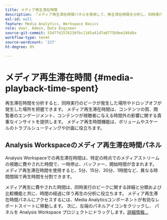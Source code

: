 ```yaml
---
title: メディア再生滞在時間
description: 「メディア再生滞在時間パネルを使用して、再生滞在時間を分析し、同時実行のピーク時間とドロップオフが発生した場所を理解する方法について説明します。」
exl-id: null
feature: Media Analytics, Workspace Basics
role: User, Admin, Data Engineer
source-git-commit: 55d77d1576236fbc1165a41d7a0775b9ee246d8a
workflow-type: tm+mt
source-wordcount: '217'
ht-degree: 8%

---
```


# メディア再生滞在時間 {#media-playback-time-spent}

再生滞在時間を分析すると、同時実行のピークが発生した場所やドロップオフが発生した場所を把握できます。 メディア再生滞在時間は、コンテンツの質、閲覧者のエンゲージメント、コンテンツが視聴者に与える時間外の影響に関する貴重なインサイトを提供します。 メディア再生時間機能は、ボリュームやスケールのトラブルシューティングや計画に役立ちます。

## Analysis Workspaceのメディア再生滞在時間パネル

Analysis Workspaceでの再生滞在時間は、特定の時点でのメディアストリームの視聴に費やされた時間で、一時停止、バッファー、開始時間が含まれます。 メディア再生滞在時間を使用すると、5分、15分、30分、1時間など、異なる時間間隔で再生時間を分割できます。


メディア再生に費やされた時間は、同時実行のピークに関する詳細と分類および比較機能と共に、時間の経過に伴う再生の分析に役立ちます。 メディア再生滞在時間パネルにアクセスするには、Media Analyticsコンポーネントが有効なレポートスイートに移動します。 次に、左端のパネルアイコンをクリックし、 パネルを Analysis Workspace プロジェクトにドラッグします。[詳細情報...](https://experienceleague.adobe.com/docs/analytics/analyze/analysis-workspace/panels/media-playback-time-spent.html)

<!-- ## DOES THIS APPLY Get Concurrent Viewers via Analytics Reporting API

REVISE You can also get concurrent viewer data for up to 1-month at a time at minute-level granularity using the Analytics Reporting API 2.0.  The reporting API uses the same definition of concurrent viewers as Analysis Workspace.  For more information see [_*Get concurrent viewers JSON report data with Analytics 2.0 APIs*_](/help/media-reports/media-default-reports/get-concurrent-json20.md). -->
